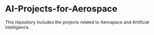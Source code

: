 # AI-Projects-for-Aerospace
This repository includes the projects related to Aerospace and Artificial Intelligence.
